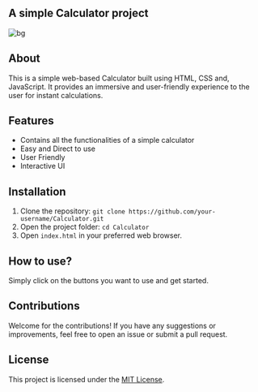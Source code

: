 ## A simple Calculator project 

![bg](https://github.com/user-attachments/assets/000caa59-2cb6-4dec-bdf0-62a46131e993)


## About 

This is a simple web-based Calculator built using HTML, CSS and, JavaScript. It provides an immersive and user-friendly experience to the user for instant calculations.

## Features  

- Contains all the functionalities of a simple calculator
- Easy and Direct to use
- User Friendly
- Interactive UI

## Installation 

1. Clone the repository: `git clone https://github.com/your-username/Calculator.git`
2. Open the project folder: `cd Calculator`
3. Open `index.html` in your preferred web browser.

## How to use?

Simply click on the buttons you want to use and get started.

## Contributions

Welcome for the contributions! If you have any suggestions or improvements, feel free to open an issue or submit a pull request.

## License

This project is licensed under the [MIT License](LICENSE).
